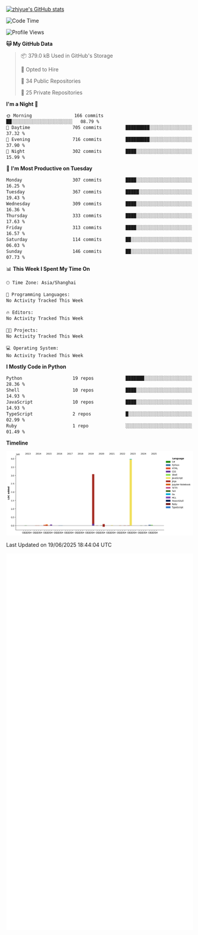 
[![zhiyue's GitHub stats](https://github-readme-stats.vercel.app/api?username=zhiyue)](https://github.com/anuraghazra/github-readme-stats&&show_icons=true)

<!--START_SECTION:waka-->
![Code Time](http://img.shields.io/badge/Code%20Time-2%2C215%20hrs%2020%20mins-blue)

![Profile Views](http://img.shields.io/badge/Profile%20Views-2-blue)

**🐱 My GitHub Data** 

> 📦 379.0 kB Used in GitHub's Storage 
 > 
> 💼 Opted to Hire
 > 
> 📜 34 Public Repositories 
 > 
> 🔑 25 Private Repositories 
 > 
**I'm a Night 🦉** 

```text
🌞 Morning                166 commits         ██░░░░░░░░░░░░░░░░░░░░░░░   08.79 % 
🌆 Daytime                705 commits         █████████░░░░░░░░░░░░░░░░   37.32 % 
🌃 Evening                716 commits         █████████░░░░░░░░░░░░░░░░   37.90 % 
🌙 Night                  302 commits         ████░░░░░░░░░░░░░░░░░░░░░   15.99 % 
```
📅 **I'm Most Productive on Tuesday** 

```text
Monday                   307 commits         ████░░░░░░░░░░░░░░░░░░░░░   16.25 % 
Tuesday                  367 commits         █████░░░░░░░░░░░░░░░░░░░░   19.43 % 
Wednesday                309 commits         ████░░░░░░░░░░░░░░░░░░░░░   16.36 % 
Thursday                 333 commits         ████░░░░░░░░░░░░░░░░░░░░░   17.63 % 
Friday                   313 commits         ████░░░░░░░░░░░░░░░░░░░░░   16.57 % 
Saturday                 114 commits         ██░░░░░░░░░░░░░░░░░░░░░░░   06.03 % 
Sunday                   146 commits         ██░░░░░░░░░░░░░░░░░░░░░░░   07.73 % 
```


📊 **This Week I Spent My Time On** 

```text
🕑︎ Time Zone: Asia/Shanghai

💬 Programming Languages: 
No Activity Tracked This Week

🔥 Editors: 
No Activity Tracked This Week

🐱‍💻 Projects: 
No Activity Tracked This Week

💻 Operating System: 
No Activity Tracked This Week
```

**I Mostly Code in Python** 

```text
Python                   19 repos            ███████░░░░░░░░░░░░░░░░░░   28.36 % 
Shell                    10 repos            ████░░░░░░░░░░░░░░░░░░░░░   14.93 % 
JavaScript               10 repos            ████░░░░░░░░░░░░░░░░░░░░░   14.93 % 
TypeScript               2 repos             █░░░░░░░░░░░░░░░░░░░░░░░░   02.99 % 
Ruby                     1 repo              ░░░░░░░░░░░░░░░░░░░░░░░░░   01.49 % 
```



**Timeline**

![Lines of Code chart](https://raw.githubusercontent.com/zhiyue/zhiyue/main/assets/bar_graph.png)


 Last Updated on 19/06/2025 18:44:04 UTC
<!--END_SECTION:waka-->

<!-- [![Top Langs](https://github-readme-stats.vercel.app/api/top-langs/?username=zhiyue)](https://github.com/anuraghazra/github-readme-stats) -->

![](./github-metrics.svg)

